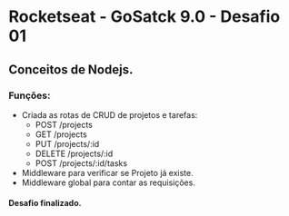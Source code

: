 # Rocketseat - GoSatck 9.0 - Desafio 01

## Conceitos de Nodejs.

### Funções:
* Criada as rotas de CRUD de projetos e tarefas:
  + POST /projects
  + GET /projects
  + PUT /projects/:id
  + DELETE /projects/:id
  + POST /projects/:id/tasks
* Middleware para verificar se Projeto já existe.
* Middleware global para contar as requisições.

#### Desafio finalizado.